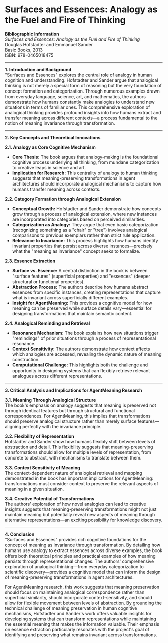 # **Surfaces and Essences: Analogy as the Fuel and Fire of Thinking**

**Bibliographic Information**  
*Surfaces and Essences: Analogy as the Fuel and Fire of Thinking*  
Douglas Hofstadter and Emmanuel Sander  
Basic Books, 2013  
ISBN: 978-0465018475

---

**1. Introduction and Background**  
"Surfaces and Essences" explores the central role of analogy in human cognition and understanding. Hofstadter and Sander argue that analogical thinking is not merely a special form of reasoning but the very foundation of concept formation and categorization. Through numerous examples drawn from everyday language, science, art, and mathematics, the authors demonstrate how humans constantly make analogies to understand new situations in terms of familiar ones. This comprehensive exploration of analogical thinking provides profound insights into how humans extract and transfer meaning across different contexts—a process fundamental to the notion of meaning invariance through transformation.

---

**2. Key Concepts and Theoretical Innovations**

**2.1. Analogy as Core Cognitive Mechanism**  
- **Core Thesis:** The book argues that analogy-making is the foundational cognitive process underlying all thinking, from mundane categorization to creative leaps in science and art.
- **Implication for Research:** This centrality of analogy to human thinking suggests that meaning-preserving transformations in agent architectures should incorporate analogical mechanisms to capture how humans transfer meaning across contexts.

**2.2. Category Formation through Analogical Extension**  
- **Conceptual Growth:** Hofstadter and Sander demonstrate how concepts grow through a process of analogical extension, where new instances are incorporated into categories based on perceived similarities.
- **Categorization as Analogy:** They argue that even basic categorization (recognizing something as a "chair" or "tree") involves analogical comparisons to previous exemplars rather than strict rule application.
- **Relevance to Invariance:** This process highlights how humans identify invariant properties that persist across diverse instances—precisely what the "meaning as invariance" concept seeks to formalize.

**2.3. Essence Extraction**  
- **Surface vs. Essence:** A central distinction in the book is between "surface features" (superficial properties) and "essences" (deeper structural or functional properties).
- **Abstraction Process:** The authors describe how humans abstract essences from specific instances, creating representations that capture what is invariant across superficially different examples.
- **Insight for AgentMeaning:** This provides a cognitive model for how meaning can be preserved while surface details vary—essential for designing transformations that maintain semantic content.

**2.4. Analogical Reminding and Retrieval**  
- **Resonance Mechanism:** The book explains how new situations trigger "remindings" of prior situations through a process of representational resonance.
- **Context Sensitivity:** The authors demonstrate how context affects which analogies are accessed, revealing the dynamic nature of meaning construction.
- **Computational Challenge:** This highlights both the challenge and opportunity in designing systems that can flexibly retrieve relevant analogues across different representations.

---

**3. Critical Analysis and Implications for AgentMeaning Research**

**3.1. Meaning Through Analogical Structure**  
The book's emphasis on analogy suggests that meaning is preserved not through identical features but through structural and functional correspondences. For AgentMeaning, this implies that transformations should preserve analogical structure rather than merely surface features—aligning perfectly with the invariance principle.

**3.2. Flexibility of Representation**  
Hofstadter and Sander show how humans flexibly shift between levels of abstraction and detail. This flexibility suggests that meaning-preserving transformations should allow for multiple levels of representation, from concrete to abstract, with mechanisms to translate between them.

**3.3. Context Sensitivity of Meaning**  
The context-dependent nature of analogical retrieval and mapping demonstrated in the book has important implications for AgentMeaning: transformations must consider context to preserve the relevant aspects of meaning in a given situation.

**3.4. Creative Potential of Transformations**  
The authors' exploration of how novel analogies can lead to creative insights suggests that meaning-preserving transformations might not just maintain meaning but potentially reveal new aspects of meaning through alternative representations—an exciting possibility for knowledge discovery.

---

**4. Conclusion**  
"Surfaces and Essences" provides rich cognitive foundations for the concept of meaning as invariance through transformation. By detailing how humans use analogy to extract essences across diverse examples, the book offers both theoretical principles and practical examples of how meaning persists through representational changes. The authors' comprehensive exploration of analogical thinking—from everyday categorization to scientific discovery—provides a cognitive model that can inform the design of meaning-preserving transformations in agent architectures.

For AgentMeaning research, this work suggests that meaning preservation should focus on maintaining analogical correspondence rather than superficial similarity, should incorporate context-sensitivity, and should allow for flexible movement between levels of abstraction. By grounding the technical challenge of meaning preservation in human cognitive mechanisms, Hofstadter and Sander's work offers valuable insights for developing systems that can transform representations while maintaining the essential meaning that makes the information valuable. Their emphasis on essence extraction particularly resonates with the project's goal of identifying and preserving what remains invariant across transformations. 